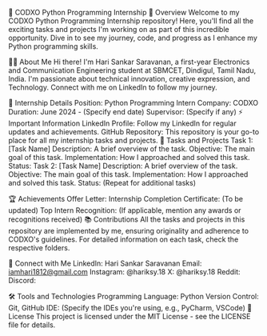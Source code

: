 🚀 CODXO Python Programming Internship
🌟 Overview
Welcome to my CODXO Python Programming Internship repository! Here, you'll find all the exciting tasks and projects I'm working on as part of this incredible opportunity. Dive in to see my journey, code, and progress as I enhance my Python programming skills.

👨‍💻 About Me
Hi there! I'm Hari Sankar Saravanan, a first-year Electronics and Communication Engineering student at SBMCET, Dindigul, Tamil Nadu, India. I'm passionate about technical innovation, creative expression, and Technology. Connect with me on LinkedIn to follow my journey.

📝 Internship Details
Position: Python Programming Intern
Company: CODXO
Duration: June 2024 - (Specify end date)
Supervisor: (Specify if any)
⚡ Important Information
LinkedIn Profile: Follow my LinkedIn for regular updates and achievements.
GitHub Repository: This repository is your go-to place for all my internship tasks and projects.
🎯 Tasks and Projects
Task 1: [Task Name]
Description: A brief overview of the task.
Objective: The main goal of this task.
Implementation: How I approached and solved this task.
Status: 
Task 2: [Task Name]
Description: A brief overview of the task.
Objective: The main goal of this task.
Implementation: How I approached and solved this task.
Status: 
(Repeat for additional tasks)

🏆 Achievements
Offer Letter: 
Internship Completion Certificate: (To be updated)
Top Intern Recognition: (If applicable, mention any awards or recognitions received)
📚 Contributions
All the tasks and projects in this repository are implemented by me, ensuring originality and adherence to CODXO's guidelines. For detailed information on each task, check the respective folders.

🤝 Connect with Me
LinkedIn: Hari Sankar Saravanan
Email: iamhari1812@gmail.com
Instagram: @hariksy.18
X: @hariksy.18
Reddit: 
Discord:

🛠️ Tools and Technologies
Programming Language: Python
Version Control: Git, GitHub
IDE: (Specify the IDEs you're using, e.g., PyCharm, VSCode)
📄 License
This project is licensed under the MIT License - see the LICENSE file for details.
